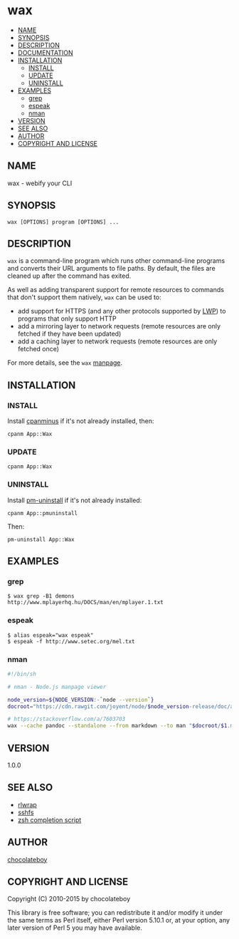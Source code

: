 # wax

<!-- START doctoc generated TOC please keep comment here to allow auto update -->
<!-- DON'T EDIT THIS SECTION, INSTEAD RE-RUN doctoc TO UPDATE -->

- [NAME](#name)
- [SYNOPSIS](#synopsis)
- [DESCRIPTION](#description)
- [DOCUMENTATION](#documentation)
- [INSTALLATION](#installation)
  - [INSTALL](#install)
  - [UPDATE](#update)
  - [UNINSTALL](#uninstall)
- [EXAMPLES](#examples)
  - [grep](#grep)
  - [espeak](#espeak)
  - [nman](#nman)
- [VERSION](#version)
- [SEE ALSO](#see-also)
- [AUTHOR](#author)
- [COPYRIGHT AND LICENSE](#copyright-and-license)

<!-- END doctoc generated TOC please keep comment here to allow auto update -->

## NAME

wax - webify your CLI

## SYNOPSIS

    wax [OPTIONS] program [OPTIONS] ...

## DESCRIPTION

`wax` is a command-line program which runs other command-line programs and converts their URL
arguments to file paths. By default, the files are cleaned up after the command has exited.

As well as adding transparent support for remote resources to commands that don't support them
natively, `wax` can be used to:

- add support for HTTPS (and any other protocols supported by [LWP](https://metacpan.org/pod/LWP)) to programs that only support HTTP
- add a mirroring layer to network requests (remote resources are only fetched if they have been updated)
- add a caching layer to network requests (remote resources are only fetched once)

For more details, see the `wax` [manpage](bin/wax.pod).

## INSTALLATION

### INSTALL

Install [cpanminus](http://search.cpan.org/perldoc?App::cpanminus#INSTALLATION) if it's not already installed,
then:

    cpanm App::Wax

### UPDATE

    cpanm App::Wax

### UNINSTALL

Install [pm-uninstall](http://search.cpan.org/perldoc?pm-uninstall) if it's not already installed:

    cpanm App::pmuninstall

Then:

    pm-uninstall App::Wax

## EXAMPLES

### grep

    $ wax grep -B1 demons http://www.mplayerhq.hu/DOCS/man/en/mplayer.1.txt

### espeak

    $ alias espeak="wax espeak"
    $ espeak -f http://www.setec.org/mel.txt

### nman

```bash
#!/bin/sh

# nman - Node.js manpage viewer

node_version=${NODE_VERSION:-`node --version`}
docroot="https://cdn.rawgit.com/joyent/node/$node_version-release/doc/api"

# https://stackoverflow.com/a/7603703
wax --cache pandoc --standalone --from markdown --to man "$docroot/$1.markdown" | man -l -
```

## VERSION

1.0.0

## SEE ALSO

- [rlwrap](http://utopia.knoware.nl/~hlub/uck/rlwrap/)
- [sshfs](http://fuse.sourceforge.net/sshfs.html)
- [zsh completion script](https://github.com/chocolateboy/App-Wax/wiki/Zsh-completion-script)

## AUTHOR

[chocolateboy](mailto:chocolate@cpan.org)

## COPYRIGHT AND LICENSE

Copyright (C) 2010-2015 by chocolateboy

This library is free software; you can redistribute it and/or modify
it under the same terms as Perl itself, either Perl version 5.10.1 or,
at your option, any later version of Perl 5 you may have available.
